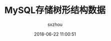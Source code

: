 ---
layout: post
title:  "MySQL存储树形结构数据"
date:   2018-06-22 11:00:51
categories: others
tags: others
author: "sxzhou"
---